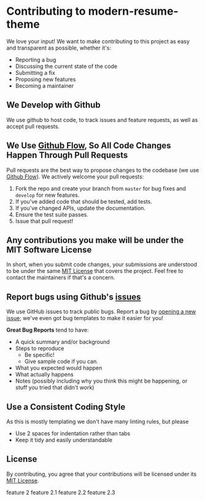 # Contributing to modern-resume-theme
We love your input! We want to make contributing to this project as easy and transparent as possible, whether it's:

- Reporting a bug
- Discussing the current state of the code
- Submitting a fix
- Proposing new features
- Becoming a maintainer

## We Develop with Github
We use github to host code, to track issues and feature requests, as well as accept pull requests.

## We Use [Github Flow](https://guides.github.com/introduction/flow/index.html), So All Code Changes Happen Through Pull Requests
Pull requests are the best way to propose changes to the codebase (we use [Github Flow](https://guides.github.com/introduction/flow/index.html)). We actively welcome your pull requests:

1. Fork the repo and create your branch from `master` for bug fixes and `develop` for new features.
2. If you've added code that should be tested, add tests.
3. If you've changed APIs, update the documentation.
4. Ensure the test suite passes.
6. Issue that pull request!

## Any contributions you make will be under the MIT Software License
In short, when you submit code changes, your submissions are understood to be under the same [MIT License](http://choosealicense.com/licenses/mit/) that covers the project. Feel free to contact the maintainers if that's a concern.

## Report bugs using Github's [issues](https://github.com/sproogen/modern-resume-theme/issues)
We use GitHub issues to track public bugs. Report a bug by [opening a new issue](https://github.com/sproogen/modern-resume-theme/issues/new?template=bug_report.md); we've even got bug templates to make it easier for you!

**Great Bug Reports** tend to have:

- A quick summary and/or background
- Steps to reproduce
  - Be specific!
  - Give sample code if you can.
- What you expected would happen
- What actually happens
- Notes (possibly including why you think this might be happening, or stuff you tried that didn't work)

## Use a Consistent Coding Style
As this is mostly templating we don't have many linting rules, but please

* Use 2 spaces for indentation rather than tabs
* Keep it tidy and easily understandable

## License
By contributing, you agree that your contributions will be licensed under its [MIT License](http://choosealicense.com/licenses/mit/).

feature 2
feature 2.1
feature 2.2
feature 2.3
